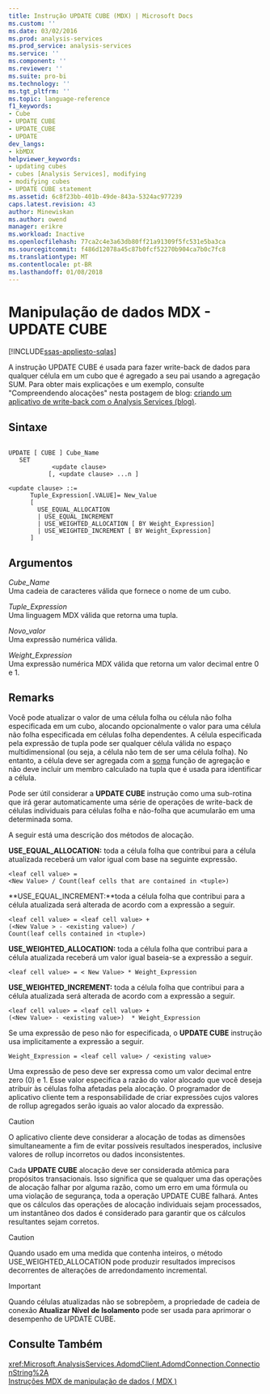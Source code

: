 ```yaml
---
title: Instrução UPDATE CUBE (MDX) | Microsoft Docs
ms.custom: ''
ms.date: 03/02/2016
ms.prod: analysis-services
ms.prod_service: analysis-services
ms.service: ''
ms.component: ''
ms.reviewer: ''
ms.suite: pro-bi
ms.technology: ''
ms.tgt_pltfrm: ''
ms.topic: language-reference
f1_keywords:
- Cube
- UPDATE CUBE
- UPDATE_CUBE
- UPDATE
dev_langs:
- kbMDX
helpviewer_keywords:
- updating cubes
- cubes [Analysis Services], modifying
- modifying cubes
- UPDATE CUBE statement
ms.assetid: 6c8f23bb-401b-49de-843a-5324ac977239
caps.latest.revision: 43
author: Minewiskan
ms.author: owend
manager: erikre
ms.workload: Inactive
ms.openlocfilehash: 77ca2c4e3a63db80ff21a91309f5fc531e5ba3ca
ms.sourcegitcommit: f486d12078a45c87b0fcf52270b904ca7b0c7fc8
ms.translationtype: MT
ms.contentlocale: pt-BR
ms.lasthandoff: 01/08/2018
---
```

# <a name="mdx-data-manipulation---update-cube"></a>Manipulação de dados MDX - UPDATE CUBE
[!INCLUDE[ssas-appliesto-sqlas](../includes/ssas-appliesto-sqlas.md)]

  A instrução UPDATE CUBE é usada para fazer write-back de dados para qualquer célula em um cubo que é agregado a seu pai usando a agregação SUM. Para obter mais explicações e um exemplo, consulte "Compreendendo alocações" nesta postagem de blog: [criando um aplicativo de write-back com o Analysis Services (blog)](http://go.microsoft.com/fwlink/?LinkId=394977).  
  
## <a name="syntax"></a>Sintaxe  
  
```  
  
UPDATE [ CUBE ] Cube_Name   
   SET   
            <update clause>   
           [, <update clause> ...n ]  
  
<update clause> ::=   
      Tuple_Expression[.VALUE]= New_Value  
      [   
        USE_EQUAL_ALLOCATION   
        | USE_EQUAL_INCREMENT   
        | USE_WEIGHTED_ALLOCATION [ BY Weight_Expression]   
        | USE_WEIGHTED_INCREMENT [ BY Weight_Expression]  
      ]  
```  
  
## <a name="arguments"></a>Argumentos  
 *Cube_Name*  
 Uma cadeia de caracteres válida que fornece o nome de um cubo.  
  
 *Tuple_Expression*  
 Uma linguagem MDX válida que retorna uma tupla.  
  
 *Novo_valor*  
 Uma expressão numérica válida.  
  
 *Weight_Expression*  
 Uma expressão numérica MDX válida que retorna um valor decimal entre 0 e 1.  
  
## <a name="remarks"></a>Remarks  
 Você pode atualizar o valor de uma célula folha ou célula não folha especificada em um cubo, alocando opcionalmente o valor para uma célula não folha especificada em células folha dependentes. A célula especificada pela expressão de tupla pode ser qualquer célula válida no espaço multidimensional (ou seja, a célula não tem de ser uma célula folha). No entanto, a célula deve ser agregada com a [soma](../mdx/sum-mdx.md) função de agregação e não deve incluir um membro calculado na tupla que é usada para identificar a célula.  
  
 Pode ser útil considerar a **UPDATE CUBE** instrução como uma sub-rotina que irá gerar automaticamente uma série de operações de write-back de células individuais para células folha e não-folha que acumularão em uma determinada soma.  
  
 A seguir está uma descrição dos métodos de alocação.  
  
 **USE_EQUAL_ALLOCATION:** toda a célula folha que contribui para a célula atualizada receberá um valor igual com base na seguinte expressão.  
  
```  
<leaf cell value> =   
<New Value> / Count(leaf cells that are contained in <tuple>)  
```  
  
 **USE_EQUAL_INCREMENT:**toda a célula folha que contribui para a célula atualizada será alterada de acordo com a expressão a seguir.  
  
```  
<leaf cell value> = <leaf cell value> +   
(<New Value > - <existing value>) /  
Count(leaf cells contained in <tuple>)  
```  
  
 **USE_WEIGHTED_ALLOCATION:** toda a célula folha que contribui para a célula atualizada receberá um valor igual baseia-se a expressão a seguir.  
  
```  
<leaf cell value> = < New Value> * Weight_Expression  
```  
  
 **USE_WEIGHTED_INCREMENT:** toda a célula folha que contribui para a célula atualizada será alterada de acordo com a expressão a seguir.  
  
```  
<leaf cell value> = <leaf cell value> +   
(<New Value> - <existing value>)  * Weight_Expression  
```  
  
 Se uma expressão de peso não for especificada, o **UPDATE CUBE** instrução usa implicitamente a expressão a seguir.  
  
```  
Weight_Expression = <leaf cell value> / <existing value>  
```  
  
 Uma expressão de peso deve ser expressa como um valor decimal entre zero (0) e 1. Esse valor especifica a razão do valor alocado que você deseja atribuir às células folha afetadas pela alocação. O programador de aplicativo cliente tem a responsabilidade de criar expressões cujos valores de rollup agregados serão iguais ao valor alocado da expressão.  
  
> [!CAUTION]  
>  O aplicativo cliente deve considerar a alocação de todas as dimensões simultaneamente a fim de evitar possíveis resultados inesperados, inclusive valores de rollup incorretos ou dados inconsistentes.  
  
 Cada **UPDATE CUBE** alocação deve ser considerada atômica para propósitos transacionais. Isso significa que se qualquer uma das operações de alocação falhar por alguma razão, como um erro em uma fórmula ou uma violação de segurança, toda a operação UPDATE CUBE falhará. Antes que os cálculos das operações de alocação individuais sejam processados, um instantâneo dos dados é considerado para garantir que os cálculos resultantes sejam corretos.  
  
> [!CAUTION]  
>  Quando usado em uma medida que contenha inteiros, o método USE_WEIGHTED_ALLOCATION pode produzir resultados imprecisos decorrentes de alterações de arredondamento incremental.  
  
> [!IMPORTANT]  
>  Quando células atualizadas não se sobrepõem, a propriedade de cadeia de conexão **Atualizar Nível de Isolamento** pode ser usada para aprimorar o desempenho de UPDATE CUBE.  
  
## <a name="see-also"></a>Consulte Também  
 <xref:Microsoft.AnalysisServices.AdomdClient.AdomdConnection.ConnectionString%2A>   
 [Instruções MDX de manipulação de dados &#40; MDX &#41;](../mdx/mdx-data-manipulation-statements-mdx.md)  
  
  
